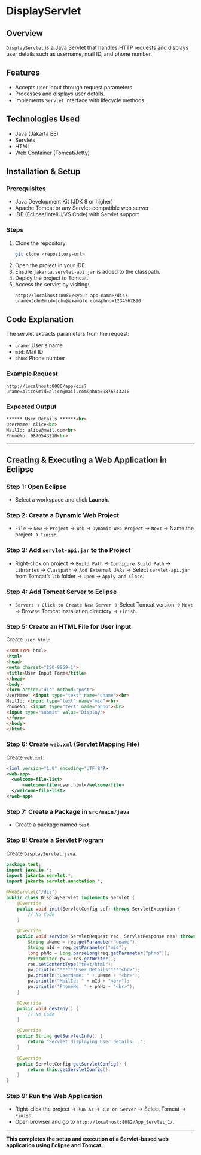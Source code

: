 # DisplayServlet

## Overview
`DisplayServlet` is a Java Servlet that handles HTTP requests and displays user details such as username, mail ID, and phone number.

## Features
- Accepts user input through request parameters.
- Processes and displays user details.
- Implements `Servlet` interface with lifecycle methods.

## Technologies Used
- Java (Jakarta EE)
- Servlets
- HTML
- Web Container (Tomcat/Jetty)

## Installation & Setup

### Prerequisites
- Java Development Kit (JDK 8 or higher)
- Apache Tomcat or any Servlet-compatible web server
- IDE (Eclipse/IntelliJ/VS Code) with Servlet support

### Steps
1. Clone the repository:
   ```sh
   git clone <repository-url>
   ```
2. Open the project in your IDE.
3. Ensure `jakarta.servlet-api.jar` is added to the classpath.
4. Deploy the project to Tomcat.
5. Access the servlet by visiting:
   ```
   http://localhost:8080/<your-app-name>/dis?uname=John&mid=john@example.com&phno=1234567890
   ```

## Code Explanation
The servlet extracts parameters from the request:
- `uname`: User's name
- `mid`: Mail ID
- `phno`: Phone number

### Example Request
```
http://localhost:8080/app/dis?uname=Alice&mid=alice@mail.com&phno=9876543210
```

### Expected Output
```html
****** User Details ******<br>
UserName: Alice<br>
MailId: alice@mail.com<br>
PhoneNo: 9876543210<br>
```

---
## Creating & Executing a Web Application in Eclipse

### Step 1: Open Eclipse
- Select a workspace and click **Launch**.

### Step 2: Create a Dynamic Web Project
- `File` → `New` → `Project` → `Web` → `Dynamic Web Project` → `Next` → Name the project → `Finish`.

### Step 3: Add `servlet-api.jar` to the Project
- Right-click on project → `Build Path` → `Configure Build Path` → `Libraries` → `Classpath` → `Add External JARs` → Select `servlet-api.jar` from Tomcat’s `lib` folder → `Open` → `Apply and Close`.

### Step 4: Add Tomcat Server to Eclipse
- `Servers` → `Click to Create New Server` → Select Tomcat version → `Next` → Browse Tomcat installation directory → `Finish`.

### Step 5: Create an HTML File for User Input
Create `user.html`:
```html
<!DOCTYPE html>
<html>
<head>
<meta charset="ISO-8859-1">
<title>User Input Form</title>
</head>
<body>
<form action="dis" method="post">
UserName: <input type="text" name="uname"><br>
MailId: <input type="text" name="mid"><br>
PhoneNo: <input type="text" name="phno"><br>
<input type="submit" value="Display">
</form>
</body>
</html>
```

### Step 6: Create `web.xml` (Servlet Mapping File)
Create `web.xml`:
```xml
<?xml version="1.0" encoding="UTF-8"?>
<web-app>
  <welcome-file-list>
      <welcome-file>user.html</welcome-file>
  </welcome-file-list>
</web-app>
```

### Step 7: Create a Package in `src/main/java`
- Create a package named `test`.

### Step 8: Create a Servlet Program
Create `DisplayServlet.java`:
```java
package test;
import java.io.*;
import jakarta.servlet.*;
import jakarta.servlet.annotation.*;

@WebServlet("/dis")
public class DisplayServlet implements Servlet {
    @Override
    public void init(ServletConfig scf) throws ServletException {
        // No Code
    }

    @Override
    public void service(ServletRequest req, ServletResponse res) throws ServletException, IOException {
        String uName = req.getParameter("uname");
        String mId = req.getParameter("mid");
        long phNo = Long.parseLong(req.getParameter("phno"));
        PrintWriter pw = res.getWriter();
        res.setContentType("text/html");
        pw.println("******User Details*****<br>");
        pw.println("UserName: " + uName + "<br>");
        pw.println("MailId: " + mId + "<br>");
        pw.println("PhoneNo: " + phNo + "<br>");
    }

    @Override
    public void destroy() {
        // No Code
    }

    @Override
    public String getServletInfo() {
        return "Servlet displaying User details...";
    }

    @Override
    public ServletConfig getServletConfig() {
        return this.getServletConfig();
    }
}
```

### Step 9: Run the Web Application
- Right-click the project → `Run As` → `Run on Server` → Select Tomcat → `Finish`.
- Open browser and go to `http://localhost:8082/App_Servlet_1/`.

---
**This completes the setup and execution of a Servlet-based web application using Eclipse and Tomcat.**
